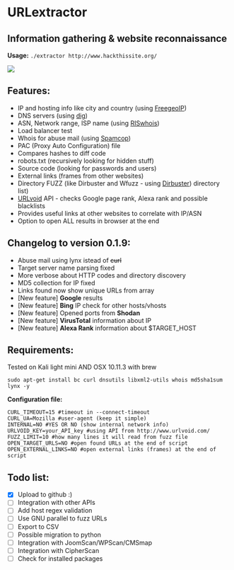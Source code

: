 # URLextractor

Information gathering & website reconnaissance
------

**Usage:**
`./extractor http://www.hackthissite.org/`

![](https://github.com/eschultze/URLextractor/blob/master/examples/example1.png)

Features:
------

* IP and hosting info like city and country (using [FreegeoIP](http://freegeoip.net/))
* DNS servers (using [dig](http://packages.ubuntu.com/precise/dnsutils))
* ASN, Network range, ISP name (using [RISwhois](https://www.ripe.net/analyse/archived-projects/ris-tools-web-interfaces/riswhois))
* Load balancer test
* Whois for abuse mail (using [Spamcop](https://www.spamcop.net/))
* PAC (Proxy Auto Configuration) file
* Compares hashes to diff code
* robots.txt (recursively looking for hidden stuff)
* Source code (looking for passwords and users)
* External links (frames from other websites)
* Directory FUZZ (like Dirbuster and Wfuzz - using [Dirbuster](https://www.owasp.org/index.php/Category:OWASP_DirBuster_Project)) directory list)
* [URLvoid](http://www.urlvoid.com/) API - checks Google page rank, Alexa rank and possible blacklists 
* Provides useful links at other websites to correlate with IP/ASN
* Option to open ALL results in browser at the end

Changelog to version 0.1.9:
------

* Abuse mail using lynx istead of ~~curl~~
* Target server name parsing fixed
* More verbose about HTTP codes and directory discovery
* MD5 collection for IP fixed
* Links found now show unique URLs from array
* [New feature] **Google** results
* [New feature] **Bing** IP check for other hosts/vhosts
* [New feature] Opened ports from **Shodan**
* [New feature] **VirusTotal** information about IP
* [New feature] **Alexa Rank** information about $TARGET_HOST

Requirements:
------

Tested on Kali light mini AND OSX 10.11.3 with brew
```
sudo apt-get install bc curl dnsutils libxml2-utils whois md5sha1sum lynx -y
```

**Configuration file:**
```
CURL_TIMEOUT=15 #timeout in --connect-timeout
CURL_UA=Mozilla #user-agent (keep it simple)
INTERNAL=NO #YES OR NO (show internal network info)
URLVOID_KEY=your_API_key #using API from http://www.urlvoid.com/
FUZZ_LIMIT=10 #how many lines it will read from fuzz file
OPEN_TARGET_URLS=NO #open found URLs at the end of script
OPEN_EXTERNAL_LINKS=NO #open external links (frames) at the end of script
```

Todo list:
------

* [x] Upload to github :)
* [ ] Integration with other APIs
* [ ] Add  host regex validation
* [ ] Use GNU parallel to fuzz URLs
* [ ] Export to CSV
* [ ] Possible migration to python
* [ ] Integration with JoomScan/WPScan/CMSmap
* [ ] Integration with CipherScan
* [ ] Check for installed packages
